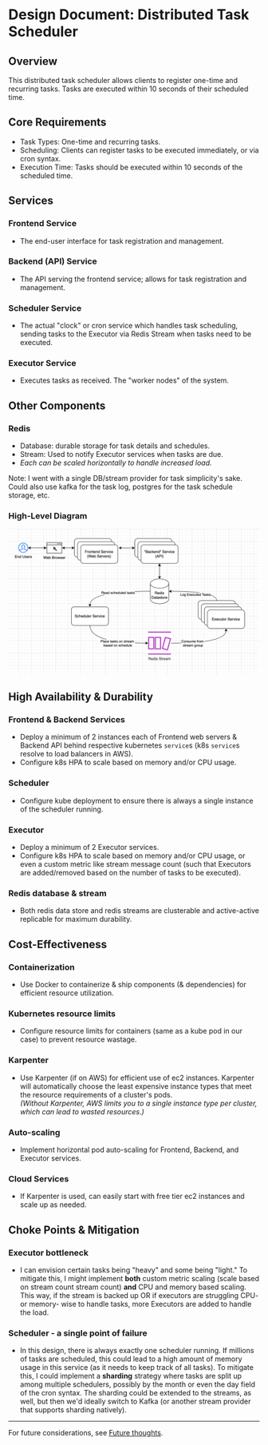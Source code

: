 # Design Document: Distributed Task Scheduler

## Overview
This distributed task scheduler allows clients to register one-time and recurring tasks. Tasks are executed within 10 seconds of their scheduled time.

## Core Requirements
- Task Types: One-time and recurring tasks.
- Scheduling: Clients can register tasks to be executed immediately, or via cron syntax.
- Execution Time: Tasks should be executed within 10 seconds of the scheduled time.

## Services
### Frontend Service
- The end-user interface for task registration and management.
### Backend (API) Service
- The API serving the frontend service; allows for task registration and management.
### Scheduler Service
- The actual "clock" or cron service which handles task scheduling, sending tasks to the Executor via Redis Stream when tasks need to be executed.
### Executor Service
- Executes tasks as received.  The "worker nodes" of the system.


## Other Components
### Redis 
- Database: durable storage for task details and schedules.
- Stream: Used to notify Executor services when tasks are due.
- *Each can be scaled horizontally to handle increased load.*

Note: I went with a single DB/stream provider for task simplicity's sake.  Could also use kafka for the task log, postgres for the task schedule storage, etc.

### High-Level Diagram
![DTS Diagram](./DTS_Diagram.png)

## High Availability & Durability
### Frontend & Backend Services
- Deploy a minimum of 2 instances each of Frontend web servers & Backend API behind respective kubernetes `service`s (k8s `service`s resolve to load balancers in AWS).  
- Configure k8s HPA to scale based on memory and/or CPU usage.
### Scheduler
- Configure kube deployment to ensure there is always a single instance of the scheduler running.
### Executor
- Deploy a minimum of 2 Executor services. 
- Configure k8s HPA to scale based on memory and/or CPU usage, or even a custom metric like stream message count (such that Executors are added/removed based on the number of tasks to be executed).
### Redis database & stream
  - Both redis data store and redis streams are clusterable and active-active replicable for maximum durability.

## Cost-Effectiveness
### Containerization
- Use Docker to containerize & ship components (& dependencies) for efficient resource utilization.
### Kubernetes resource limits
- Configure resource limits for containers (same as a kube pod in our case) to prevent resource wastage.
### Karpenter
- Use Karpenter (if on AWS) for efficient use of ec2 instances. Karpenter will automatically choose the least expensive instance types that meet the resource requirements of a cluster's pods.  
*(Without Karpenter, AWS limits you to a single instance type per cluster, which can lead to wasted resources.)*
### Auto-scaling
- Implement horizontal pod auto-scaling for Frontend, Backend, and Executor services.
### Cloud Services
- If Karpenter is used, can easily start with free tier ec2 instances and scale up as needed.

## Choke Points & Mitigation
### Executor bottleneck
- I can envision certain tasks being "heavy" and some being "light."  To mitigate this, I might implement **both** custom metric scaling (scale based on stream count stream count) **and** CPU and memory based scaling. This way, if the stream is backed up OR if executors are struggling CPU- or memory- wise to handle tasks, more Executors are added to handle the load.

### Scheduler - a single point of failure
- In this design, there is always exactly one scheduler running.  If millions of tasks are scheduled, this could lead to a high amount of memory usage in this service (as it needs to keep track of all tasks).  To mitigate this, I could implement a **sharding** strategy where tasks are split up among multiple schedulers, possibly by the month or even the day field of the cron syntax. The sharding could be extended to the streams, as well, but then we'd ideally switch to Kafka (or another stream provider that supports sharding natively).
---
For future considerations, see [Future thoughts](future.md).
